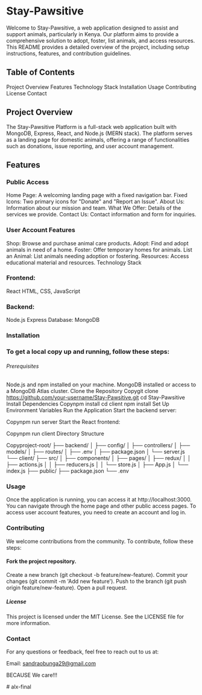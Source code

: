 # Stay-Pawsitive
Welcome to Stay-Pawsitive, a web application designed to assist and support animals, particularly in Kenya. Our platform aims to provide a comprehensive solution to adopt, foster, list animals, and access resources. This README provides a detailed overview of the project, including setup instructions, features, and contribution guidelines.

## Table of Contents
Project Overview
Features
Technology Stack
Installation
Usage
Contributing
License
Contact

## Project Overview
The Stay-Pawsitive Platform is a full-stack web application built with MongoDB, Express, React, and Node.js (MERN stack). The platform serves as a landing page for domestic animals, offering a range of functionalities such as donations, issue reporting, and user account management.

## Features
### Public Access
Home Page: A welcoming landing page with a fixed navigation bar.
Fixed Icons: Two primary icons for "Donate" and "Report an Issue".
About Us: Information about our mission and team.
What We Offer: Details of the services we provide.
Contact Us: Contact information and form for inquiries.
### User Account Features
Shop: Browse and purchase animal care products.
Adopt: Find and adopt animals in need of a home.
Foster: Offer temporary homes for animals.
List an Animal: List animals needing adoption or fostering.
Resources: Access educational material and resources.
Technology Stack
### Frontend:
React
HTML, CSS, JavaScript
### Backend:
Node.js
Express
Database:
MongoDB
### Installation
### To get a local copy up and running, follow these steps:

###### Prerequisites
Node.js and npm installed on your machine.
MongoDB installed or access to a MongoDB Atlas cluster.
Clone the Repository
Copygit clone https://github.com/your-username/Stay-Pawsitive.git
cd Stay-Pawsitive
Install Dependencies
Copynpm install
cd client
npm install
Set Up Environment Variables
Run the Application
Start the backend server:

Copynpm run server
Start the React frontend:

Copynpm run client
Directory Structure

Copyproject-root/
├── backend/
│   ├── config/
│   ├── controllers/
│   ├── models/
│   ├── routes/
│   ├── .env
│   ├── package.json
│   └── server.js
└── client/
    ├── src/
    │   ├── components/
    │   ├── pages/
    │   ├── redux/
    │   │   ├── actions.js
    │   │   ├── reducers.js
    │   │   └── store.js
    │   ├── App.js
    │   └── index.js
    ├── public/
    ├── package.json
    └── .env
### Usage
Once the application is running, you can access it at http://localhost:3000. You can navigate through the home page and other public access pages. To access user account features, you need to create an account and log in.

### Contributing
We welcome contributions from the community. To contribute, follow these steps:

#### Fork the project repository.
Create a new branch (git checkout -b feature/new-feature).
Commit your changes (git commit -m 'Add new feature').
Push to the branch (git push origin feature/new-feature).
Open a pull request.
##### License
This project is licensed under the MIT License. See the LICENSE file for more information.

### Contact
For any questions or feedback, feel free to reach out to us at:

Email: sandraobunga29@gmail.com

BECAUSE We care!!!

#   a l x - f i n a l  
 